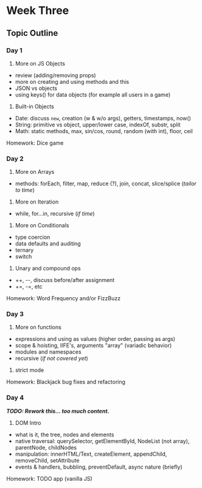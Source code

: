 # Week Three

## Topic Outline

### Day 1

1. More on JS Objects
  * review (adding/removing props)
  * more on creating and using methods and this
  * JSON vs objects
  * using keys() for data objects (for example all users in a game)
1. Built-in Objects
  * Date: discuss `new`, creation (w & w/o args), getters, timestamps, now()
  * String: primitive vs object, upper/lower case, indexOf, substr, split
  * Math: static methods, max, sin/cos, round, random (with int), floor, ceil

Homework: Dice game

### Day 2

1. More on Arrays
  * methods: forEach, filter, map, reduce (?), join, concat, slice/splice (_tailor to time_)
1. More on Iteration
  * while, for...in, recursive (_if time_)
1. More on Conditionals
  * type coercion
  * data defaults and auditing
  * ternary
  * switch
1. Unary and compound ops
  * ++, --, discuss before/after assignment
  * +=, -=, etc

Homework: Word Frequency and/or FizzBuzz

### Day 3

1. More on functions
  * expressions and using as values (higher order, passing as args)
  * scope & hoisting, IIFE's, arguments "array" (variadic behavior)
  * modules and namespaces
  * recursive (_if not covered yet_)
1. strict mode

Homework: Blackjack bug fixes and refactoring

### Day 4

**_TODO: Rework this... too much content._**

1. DOM Intro
  * what is it, the tree, nodes and elements
  * native traversal: querySelector, getElementById, NodeList (not array), parentNode, childNodes
  * manipulation: innerHTML/Text, createElement, appendChild, removeChild, setAttribute
  * events & handlers, bubbling, preventDefault, async nature (briefly)

Homework: TODO app (vanilla JS)
